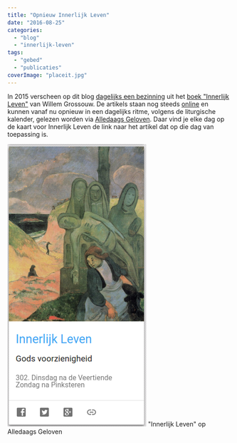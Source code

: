 ```yaml
---
title: "Opnieuw Innerlijk Leven"
date: "2016-08-25"
categories: 
  - "blog"
  - "innerlijk-leven"
tags: 
  - "gebed"
  - "publicaties"
coverImage: "placeit.jpg"
---
```


In 2015 verscheen op dit blog [dagelijks een bezinning](/blog/een-jaar-lang-innerlijk-leven-op-geloven-leren/) uit het [boek "Innerlijk Leven"](/portfolio/innerlijk-leven/) van Willem Grossouw. De artikels staan nog steeds [online](/categories/innerlijk-leven/) en kunnen vanaf nu opnieuw in een dagelijks ritme, volgens de liturgische kalender, gelezen worden via [Alledaags Geloven](http://alledaags.gelovenleren.net/). Daar vind je elke dag op de kaart voor Innerlijk Leven de link naar het artikel dat op die dag van toepassing is.

[!["Innerlijk Leven" op Alledaags Geloven](images/innerlijk-leven.png)](http://alledaags.gelovenleren.net/) "Innerlijk Leven" op Alledaags Geloven
